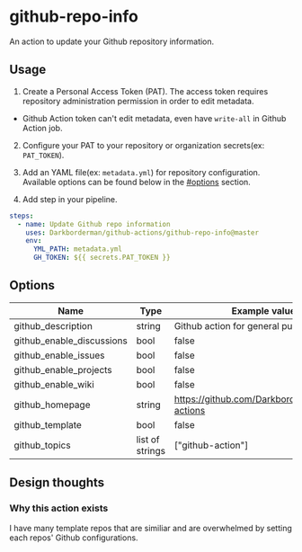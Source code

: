 # github-repo-info

An action to update your Github repository information.

## Usage

1. Create a Personal Access Token (PAT).
The access token requires repository administration permission in order to edit metadata.
* Github Action token can't edit metadata, even have `write-all` in Github Action job.

2. Configure your PAT to your repository or organization secrets(ex: `PAT_TOKEN`).

3. Add an YAML file(ex: `metadata.yml`) for repository configuration.
Available options can be found below in the [#options](#options) section.

4. Add step in your pipeline.
```yml
steps:
  - name: Update Github repo information
    uses: Darkborderman/github-actions/github-repo-info@master
    env:
      YML_PATH: metadata.yml
      GH_TOKEN: ${{ secrets.PAT_TOKEN }}
```

## Options

| Name | Type | Example values |
| --- | -- | -- |
| github_description | string | Github action for general purposes. |
| github_enable_discussions | bool | false |
| github_enable_issues | bool | false |
| github_enable_projects | bool | false |
| github_enable_wiki | bool | false |
| github_homepage | string | https://github.com/Darkborderman/github-actions |
| github_template | bool | false |
| github_topics | list of strings | ["github-action"] |

## Design thoughts

### Why this action exists

I have many template repos that are similiar and are overwhelmed by setting each repos' Github configurations.
